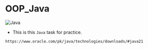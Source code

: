# OOP_Java
![Java](https://logos-world.net/wp-content/uploads/2022/07/Java-Logo.jpg)
- This is this `Java` task for practice.
```bash
https://www.oracle.com/pk/java/technologies/downloads/#java21
```

